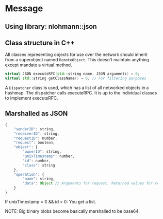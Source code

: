# Message
## Using library: nlohmann::json
## Class structure in C++
All classes representing objects for use over the network should inherit from a superobject named `RemoteObject`. This doesn't maintain anything except mandate a virtual method.

```c++
virtual JSON executeRPC(std::string name, JSON arguments) = 0;
virtual std::string getClassName() = 0; // For filtering purposes
```

A `Dispatcher` class is used, which has a list of all networked objects in a hashmap. The dispatcher calls executeRPC. It is up to the individual classes to implement executeRPC.

## Marshalled as JSON
```js
{
    "senderID": string,
    "receiverID": string,
    "requestID": number,
    "request": boolean,
    "object": {
        "ownerID": string,
        "unixTimestamp": number,
        "id": number,
        "class": string
    },
    "operation": {
        "name": string,
        "data": Object // Arguments for request, Returned values for reply
    }
}
```

If unixTimestamp = 0 && id = 0: You get a list.

NOTE: Big binary blobs become basically marshalled to be base64.